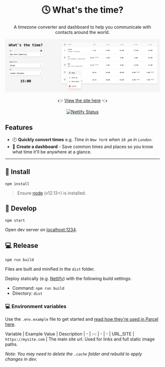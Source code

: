 <div align="center">

# 🕓 What's the time?

A timezone converter and dashboard to help you communicate with contacts around the world.

![Screenshot](https://raw.githubusercontent.com/kangabru/whats-the-time/assets/assets/screenshot.jpg)

👉 [View the site here](https://whats-the-time.netlify.app/) 👈

[![Netlify Status](https://api.netlify.com/api/v1/badges/1a0c4ed5-aeea-4379-ad20-ea374aa1f071/deploy-status)](https://app.netlify.com/sites/whats-the-time/deploys)

</div>

## Features

- 🕗 **Quickly convert times** e.g. *Time in `New York` when `10 pm` in `London`*.
- 👀 **Create a dashboard** - Save common times and places so you know what time it'll be anywhere at a glance.

---

## 👟 Install

```
npm install
```
> Ensure [node](https://nodejs.org) (v12.13+) is installed.

## 🍕 Develop

```
npm start
```
Open dev server on [localhost:1234](http://localhost:1234/).

## 💻 Release

```
npm run build
```
Files are built and minified in the `dist` folder.

Deploy statically (e.g. [Netlify](https://www.netlify.com/)) with the following build settings:
- Command: `npm run build`
- Directory: `dist`

### 💻 Environment variables

Use the `.env.example` file to get started and [read how they're used in Parcel here](https://parceljs.org/env.html).

Variable | Example Value | Description
| - | :-: | - | - |
URL_SITE | `https://mysite.com` | The main site url. Used for links and full static image paths.

*Note: You may need to delete the `.cache` folder and rebuild to apply changes in dev.*

